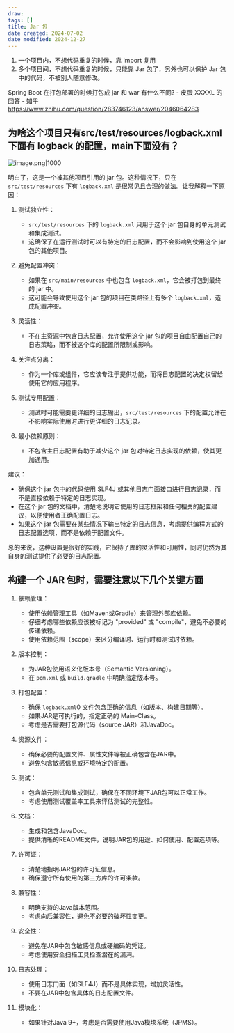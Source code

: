 ```yaml
---
draw:
tags: []
title: Jar 包
date created: 2024-07-02
date modified: 2024-12-27
---
```

1. 一个项目内，不想代码重复的时候，靠 import 复用
2. 多个项目间，不想代码重复的时候，只能靠 Jar 包了，另外也可以保护 Jar 包中的代码，不被别人随意修改。

Spring Boot 在打包部署的时候打包成 jar 和 war 有什么不同? - 皮蛋 XXXXL 的回答 - 知乎  
https://www.zhihu.com/question/283746123/answer/2046064283

## 为啥这个项目只有src/test/resources/logback.xml下面有 logback 的配置，main下面没有？

![image.png|1000](https://imagehosting4picgo.oss-cn-beijing.aliyuncs.com/imagehosting/fix-dir%2Fpicgo%2Fpicgo-clipboard-images%2F2024%2F09%2F14%2F15-23-14-f890f86fe674ef7f2cd9313df34123f7-202409141523572-4647bf.png)

明白了，这是一个被其他项目引用的 jar 包。这种情况下，只在 `src/test/resources` 下有 `logback.xml` 是很常见且合理的做法。让我解释一下原因：

1. 测试独立性：
   - `src/test/resources` 下的 `logback.xml` 只用于这个 jar 包自身的单元测试和集成测试。
   - 这确保了在运行测试时可以有特定的日志配置，而不会影响到使用这个 jar 包的其他项目。

2. 避免配置冲突：
   - 如果在 `src/main/resources` 中也包含 `logback.xml`，它会被打包到最终的 jar 中。
   - 这可能会导致使用这个 jar 包的项目在类路径上有多个 `logback.xml`，造成配置冲突。

3. 灵活性：
   - 不在主资源中包含日志配置，允许使用这个 jar 包的项目自由配置自己的日志策略，而不被这个库的配置所限制或影响。

4. 关注点分离：
   - 作为一个库或组件，它应该专注于提供功能，而将日志配置的决定权留给使用它的应用程序。

5. 测试专用配置：
   - 测试时可能需要更详细的日志输出，`src/test/resources` 下的配置允许在不影响实际使用时进行更详细的日志记录。

6. 最小依赖原则：
   - 不包含主日志配置有助于减少这个 jar 包对特定日志实现的依赖，使其更加通用。

建议：

- 确保这个 jar 包中的代码使用 SLF4J 或其他日志门面接口进行日志记录，而不是直接依赖于特定的日志实现。
- 在这个 jar 包的文档中，清楚地说明它使用的日志框架和任何相关的配置建议，以便使用者正确配置日志。
- 如果这个 jar 包需要在某些情况下输出特定的日志信息，考虑提供编程方式的日志配置选项，而不是依赖于配置文件。

总的来说，这种设置是很好的实践，它保持了库的灵活性和可用性，同时仍然为其自身的测试提供了必要的日志配置。

## 构建一个 JAR 包时，需要注意以下几个关键方面

1. 依赖管理：
   - 使用依赖管理工具（如Maven或Gradle）来管理外部库依赖。
   - 仔细考虑哪些依赖应该被标记为 "provided" 或 "compile"，避免不必要的传递依赖。
   - 使用依赖范围（scope）来区分编译时、运行时和测试时依赖。

2. 版本控制：
   - 为JAR包使用语义化版本号（Semantic Versioning）。
   - 在 `pom.xml` 或 `build.gradle` 中明确指定版本号。

3. 打包配置：
   - 确保 `logback.xml`0 文件包含正确的信息（如版本、构建日期等）。
   - 如果JAR是可执行的，指定正确的 Main-Class。
   - 考虑是否需要打包源代码（source JAR）和JavaDoc。

4. 资源文件：
   - 确保必要的配置文件、属性文件等被正确包含在JAR中。
   - 避免包含敏感信息或环境特定的配置。

5. 测试：
   - 包含单元测试和集成测试，确保在不同环境下JAR包可以正常工作。
   - 考虑使用测试覆盖率工具来评估测试的完整性。

6. 文档：
   - 生成和包含JavaDoc。
   - 提供清晰的README文件，说明JAR包的用途、如何使用、配置选项等。

7. 许可证：
   - 清楚地指明JAR包的许可证信息。
   - 确保遵守所有使用的第三方库的许可条款。

8. 兼容性：
   - 明确支持的Java版本范围。
   - 考虑向后兼容性，避免不必要的破坏性变更。


9. 安全性：
    - 避免在JAR中包含敏感信息或硬编码的凭证。
    - 考虑使用安全扫描工具检查潜在的漏洞。
10. 日志处理：
    - 使用日志门面（如SLF4J）而不是具体实现，增加灵活性。
    - 不要在JAR中包含具体的日志配置文件。
11. 模块化：
    - 如果针对Java 9+，考虑是否需要使用Java模块系统（JPMS）。
